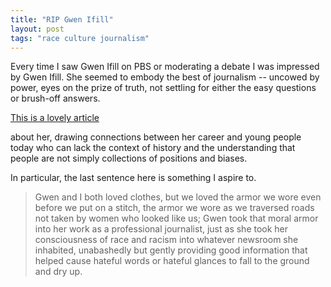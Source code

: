 ```yaml
---
title: "RIP Gwen Ifill"
layout: post
tags: "race culture journalism"
---
```


Every time I saw Gwen Ifill on PBS or moderating a debate I was impressed by
Gwen Ifill. She seemed to embody the best of journalism -- uncowed by power,
eyes on the prize of truth, not settling for either the easy questions or
brush-off answers.

[This is a lovely article](http://www.newyorker.com/news/daily-comment/talking-to-young-people-about-trump-with-lessons-from-gwen-ifill)

about her, drawing connections between her career and young people today who
can lack the context of history and the understanding that people are not
simply collections of positions and biases.

In particular, the last sentence here is something I aspire to.

> Gwen and I both loved clothes, but we loved the armor we wore even before we
> put on a stitch, the armor we wore as we traversed roads not taken by women who
> looked like us; Gwen took that moral armor into her work as a professional
> journalist, just as she took her consciousness of race and racism into whatever
> newsroom she inhabited, unabashedly but gently providing good information that
> helped cause hateful words or hateful glances to fall to the ground and dry up.

